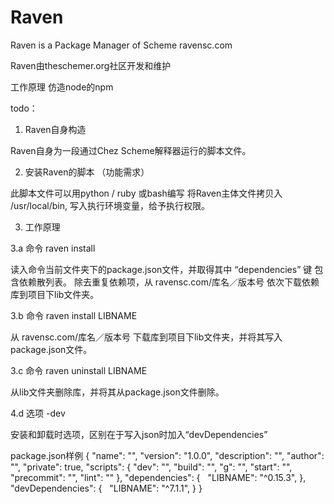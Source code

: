 # Raven
Raven is a Package Manager of Scheme
ravensc.com

Raven由theschemer.org社区开发和维护

工作原理 仿造node的npm

todo：

1. Raven自身构造

Raven自身为一段通过Chez Scheme解释器运行的脚本文件。

2. 安装Raven的脚本 （功能需求）

此脚本文件可以用python / ruby 或bash编写
将Raven主体文件拷贝入 /usr/local/bin, 写入执行环境变量，给予执行权限。

3. 工作原理

3.a 命令 raven install

读入命令当前文件夹下的package.json文件，并取得其中 “dependencies” 键 包含依赖散列表。
除去重复依赖项，从 ravensc.com/库名／版本号 依次下载依赖库到项目下lib文件夹。

3.b 命令 raven install LIBNAME 

从 ravensc.com/库名／版本号 下载库到项目下lib文件夹，并将其写入package.json文件。

3.c 命令 raven uninstall LIBNAME 

从lib文件夹删除库，并将其从package.json文件删除。

4.d 选项 -dev

安装和卸载时选项，区别在于写入json时加入“devDependencies”

package.json样例
{
  "name": "",
  "version": "1.0.0",
  "description": "",
  "author": "",
  "private": true,
  "scripts": {
    "dev": "",
    "build": "",
    "g": "",
    "start": "",
    "precommit": "",
    "lint": ""
  },
  "dependencies": {
    "LIBNAME": "^0.15.3",
  },
  "devDependencies": {
    "LIBNAME": "^7.1.1",
  }
}
